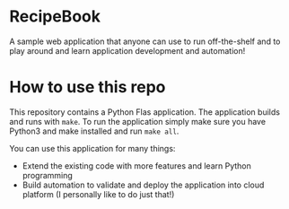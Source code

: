 # RecipeBook

A sample web application that anyone can use to run off-the-shelf and to play around and learn application development and automation!

# How to use this repo

This repository contains a Python Flas application. The application builds and runs with `make`. To run the application simply make sure you have Python3 and make installed and run `make all`.

You can use this application for many things:

- Extend the existing code with more features and learn Python programming
- Build automation to validate and deploy the application into cloud platform (I personally like to do just that!)

